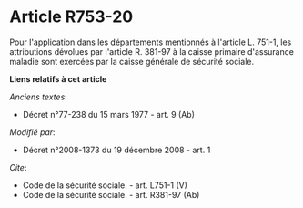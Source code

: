# Article R753-20

Pour l'application dans les départements mentionnés à l'article L. 751-1, les attributions dévolues par l'article R. 381-97 à
la caisse primaire d'assurance maladie sont exercées par la caisse générale de sécurité sociale.

**Liens relatifs à cet article**

_Anciens textes_:

  - Décret n°77-238 du 15 mars 1977 - art. 9 (Ab)

_Modifié par_:

  - Décret n°2008-1373 du 19 décembre 2008 - art. 1

_Cite_:

  - Code de la sécurité sociale. - art. L751-1 (V)
  - Code de la sécurité sociale. - art. R381-97 (Ab)
